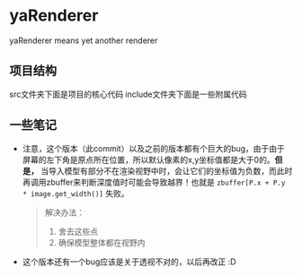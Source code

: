 # yaRenderer

yaRenderer means yet another renderer

## 项目结构

src文件夹下面是项目的核心代码
include文件夹下面是一些附属代码

## 一些笔记

+ 注意，这个版本（此commit）以及之前的版本都有个巨大的bug，由于由于屏幕的左下角是原点所在位置，所以默认像素的x,y坐标值都是大于0的。**但是，** 当导入模型有部分不在渲染视野中时，会让它们的坐标值为负数，而此时再调用zbuffer来判断深度值时可能会导致越界！也就是 `zbuffer[P.x + P.y * image.get_width()]` 失败。
  > 解决办法：
  >
  >  1. 舍去这些点
  >  2. 确保模型整体都在视野内

+ 这个版本还有一个bug应该是关于透视不对的，以后再改正 :D

